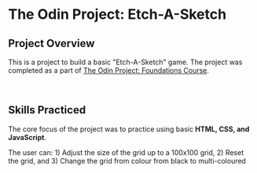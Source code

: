 # The Odin Project: Etch-A-Sketch

## Project Overview

This is a project to build a basic "Etch-A-Sketch" game. The project was completed as a part of [The Odin Project: Foundations Course](https://www.theodinproject.com/paths/foundations/courses/foundations).

<br>

## Skills Practiced

The core focus of the project was to practice using basic **HTML, CSS, and JavaScript**.

The user can: 1) Adjust the size of the grid up to a 100x100 grid, 2) Reset the grid, and 3) Change the grid from colour from black to multi-coloured